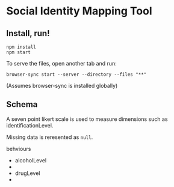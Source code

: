 
# Social Identity Mapping Tool


## Install, run!

    npm install
    npm start

To serve the files, open another tab and run:

    browser-sync start --server --directory --files "**"

(Assumes browser-sync is installed globally)


## Schema

A seven point likert scale is used to measure dimensions such as identificationLevel. 

Missing data is reresented as `null`.

behviours

- alcoholLevel
- 
- drugLevel
- 

